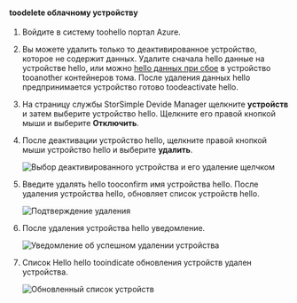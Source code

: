 #### <a name="toodelete-a-cloud-appliance"></a>toodelete облачному устройству

1. Войдите в систему toohello портал Azure.
2. Вы можете удалить только то деактивированное устройство, которое не содержит данных. Удалите сначала hello данные на устройстве hello, или можно [hello данных при сбое](../articles/storsimple/storsimple-8000-device-failover-cloud-appliance.md) в устройство tooanother контейнеров тома. После удаления данных hello предпринимается устройство готово toodeactivate hello.
3. На страницу службы StorSimple Devide Manager щелкните **устройств** и затем выберите устройство hello. Щелкните его правой кнопкой мыши и выберите **Отключить**.
4. После деактивации устройство hello, щелкните правой кнопкой мыши устройство hello и выберите **удалить**.

    ![Выбор деактивированного устройства и его удаление щелчком](./media/storsimple-8000-delete-cloud-appliance/delete-cloud-appliance1.png)

5. Введите удалять hello tooconfirm имя устройства hello. После удаления устройства hello, обновляет список устройств hello.

    ![Подтверждение удаления](./media/storsimple-8000-delete-cloud-appliance/delete-cloud-appliance2.png)

6. После удаления устройства hello уведомление.

    ![Уведомление об успешном удалении устройства](./media/storsimple-8000-delete-cloud-appliance/delete-cloud-appliance4.png)

7. Список Hello hello tooindicate обновления устройств удален устройства.

    ![Обновленный список устройств](./media/storsimple-8000-delete-cloud-appliance/delete-cloud-appliance5.png)
